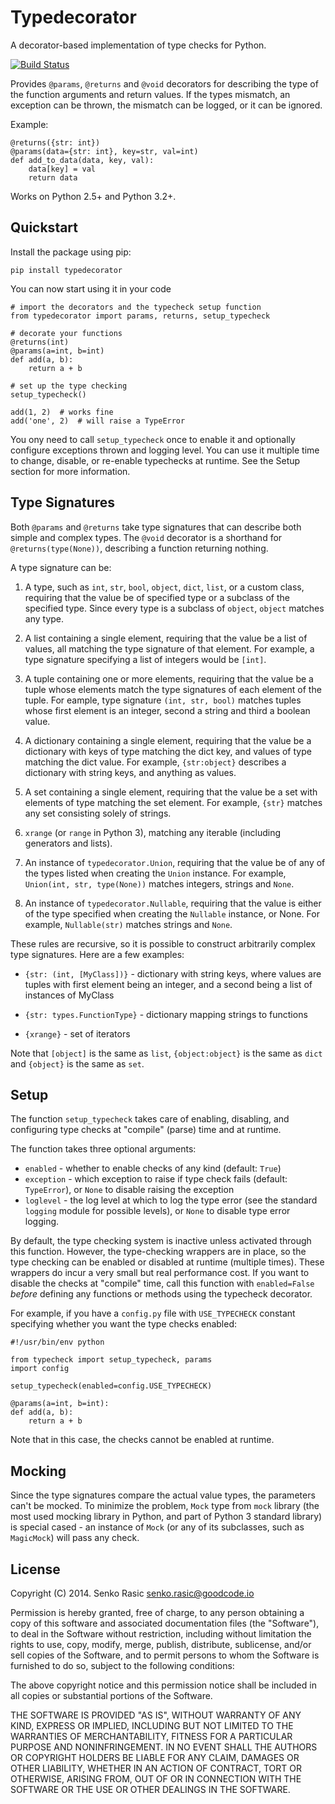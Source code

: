 # Typedecorator

A decorator-based implementation of type checks for Python.

[![Build Status](https://travis-ci.org/dobarkod/typedecorator.svg?branch=master)](https://travis-ci.org/dobarkod/typedecorator?branch=master)

Provides `@params`, `@returns` and `@void` decorators for describing
the type of the function arguments and return values. If the types mismatch,
an exception can be thrown, the mismatch can be logged, or it can be ignored.

Example:

    @returns({str: int})
    @params(data={str: int}, key=str, val=int)
    def add_to_data(data, key, val):
        data[key] = val
        return data

Works on Python 2.5+ and Python 3.2+.

## Quickstart

Install the package using pip:

    pip install typedecorator

You can now start using it in your code

    # import the decorators and the typecheck setup function
    from typedecorator import params, returns, setup_typecheck

    # decorate your functions
    @returns(int)
    @params(a=int, b=int)
    def add(a, b):
        return a + b

    # set up the type checking
    setup_typecheck()

    add(1, 2)  # works fine
    add('one', 2)  # will raise a TypeError

You ony need to call `setup_typecheck` once to enable it and optionally
configure exceptions thrown and logging level. You can use it multiple
time to change, disable, or re-enable typechecks at runtime. See the
Setup section for more information.

## Type Signatures

Both `@params` and `@returns` take type signatures that can describe both
simple and complex types. The `@void` decorator is a shorthand for
`@returns(type(None))`, describing a function returning nothing.

A type signature can be:

1. A type, such as `int`, `str`, `bool`, `object`, `dict`, `list`, or a
custom class, requiring that the value be of specified type or a subclass of
the specified type. Since every type is a subclass of `object`, `object`
matches any type.

2. A list containing a single element, requiring that the value be a list of
values, all matching the type signature of that element. For example, a type
signature specifying a list of integers would be `[int]`.

3. A tuple containing one or more elements, requiring that the value be a tuple
whose elements match the type signatures of each element of the tuple. For
eample, type signature `(int, str, bool)` matches tuples whose first element
is an integer, second a string and third a boolean value.

4. A dictionary containing a single element, requiring that the value be a
dictionary with keys of type matching the dict key, and values of type
matching the dict value. For example, `{str:object}` describes a dictionary
with string keys, and anything as values.

5. A set containing a single element, requiring that the value be a set
with elements of type matching the set element. For example, `{str}` matches
any set consisting solely of strings.

6. `xrange` (or `range` in Python 3), matching any iterable (including
generators and lists).

7. An instance of `typedecorator.Union`, requiring that the value be of any of
the types listed when creating the `Union` instance. For example,
`Union(int, str, type(None))` matches integers, strings and `None`.

8. An instance of `typedecorator.Nullable`, requiring that the value is either
of the type specified when creating the `Nullable` instance, or None. For
example, `Nullable(str)` matches strings and `None`.

These rules are recursive, so it is possible to construct arbitrarily
complex type signatures. Here are a few examples:

* `{str: (int, [MyClass])}` - dictionary with string keys, where values are
    tuples with first element being an integer, and a second being a list
    of instances of MyClass

* `{str: types.FunctionType}` - dictionary mapping strings to functions

* `{xrange}` - set of iterators

Note that `[object]` is the same as `list`, `{object:object}` is the same
as `dict` and `{object}` is the same as  `set`.


## Setup

The function `setup_typecheck` takes care of enabling, disabling, and
configuring type checks at "compile" (parse) time and at runtime.

The function takes three optional arguments:

* `enabled` - whether to enable checks of any kind (default: `True`)
* `exception` - which exception to raise if type check fails (default:
  `TypeError`), or `None` to disable raising the exception
* `loglevel` - the log level at which to log the type error (see the
  standard `logging` module for possible levels), or `None` to disable type
  error logging.

By default, the type checking system is inactive unless activated through
this function. However, the type-checking wrappers are in place, so the
type checking can be enabled or disabled at runtime (multiple times).
These wrappers do incur a very small but real performance cost. If you
want to disable the checks at "compile" time, call this function with
`enabled=False` *before* defining any functions or methods using the
typecheck decorator.

For example, if you have a `config.py` file with `USE_TYPECHECK` constant
specifying whether you want the type checks enabled:

    #!/usr/bin/env python

    from typecheck import setup_typecheck, params
    import config

    setup_typecheck(enabled=config.USE_TYPECHECK)

    @params(a=int, b=int):
    def add(a, b):
        return a + b

Note that in this case, the checks cannot be enabled at runtime.

## Mocking

Since the type signatures compare the actual value types, the parameters
can't be mocked. To minimize the problem, `Mock` type from `mock` library
(the most used mocking library in Python, and part of Python 3 standard
library) is special cased - an instance of `Mock` (or any of its subclasses,
such as `MagicMock`) will pass any check.

## License

Copyright (C) 2014. Senko Rasic <senko.rasic@goodcode.io>

Permission is hereby granted, free of charge, to any person obtaining a copy
of this software and associated documentation files (the "Software"), to deal
in the Software without restriction, including without limitation the rights
to use, copy, modify, merge, publish, distribute, sublicense, and/or sell
copies of the Software, and to permit persons to whom the Software is
furnished to do so, subject to the following conditions:

The above copyright notice and this permission notice shall be included in
all copies or substantial portions of the Software.

THE SOFTWARE IS PROVIDED "AS IS", WITHOUT WARRANTY OF ANY KIND, EXPRESS OR
IMPLIED, INCLUDING BUT NOT LIMITED TO THE WARRANTIES OF MERCHANTABILITY,
FITNESS FOR A PARTICULAR PURPOSE AND NONINFRINGEMENT. IN NO EVENT SHALL THE
AUTHORS OR COPYRIGHT HOLDERS BE LIABLE FOR ANY CLAIM, DAMAGES OR OTHER
LIABILITY, WHETHER IN AN ACTION OF CONTRACT, TORT OR OTHERWISE, ARISING FROM,
OUT OF OR IN CONNECTION WITH THE SOFTWARE OR THE USE OR OTHER DEALINGS IN
THE SOFTWARE.
